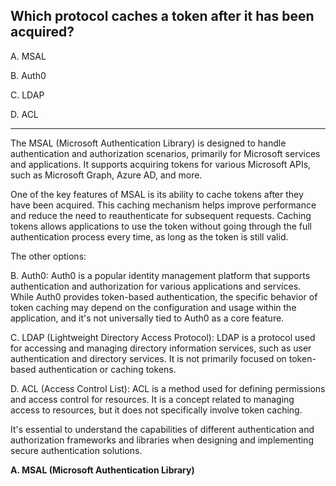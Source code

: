 ## Which protocol caches a token after it has been acquired? 
 
A. MSAL

B. Auth0

C. LDAP

D. ACL

---

The MSAL (Microsoft Authentication Library) is designed to handle authentication and authorization scenarios, primarily for Microsoft services and applications. It supports acquiring tokens for various Microsoft APIs, such as Microsoft Graph, Azure AD, and more.

One of the key features of MSAL is its ability to cache tokens after they have been acquired. This caching mechanism helps improve performance and reduce the need to reauthenticate for subsequent requests. Caching tokens allows applications to use the token without going through the full authentication process every time, as long as the token is still valid.

The other options:

B. Auth0: Auth0 is a popular identity management platform that supports authentication and authorization for various applications and services. While Auth0 provides token-based authentication, the specific behavior of token caching may depend on the configuration and usage within the application, and it's not universally tied to Auth0 as a core feature.

C. LDAP (Lightweight Directory Access Protocol): LDAP is a protocol used for accessing and managing directory information services, such as user authentication and directory services. It is not primarily focused on token-based authentication or caching tokens.

D. ACL (Access Control List): ACL is a method used for defining permissions and access control for resources. It is a concept related to managing access to resources, but it does not specifically involve token caching.

It's essential to understand the capabilities of different authentication and authorization frameworks and libraries when designing and implementing secure authentication solutions.


**A. MSAL (Microsoft Authentication Library)**
